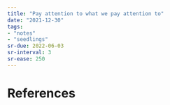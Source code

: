 ```yaml
---
title: "Pay attention to what we pay attention to"
date: "2021-12-30"
tags:
- "notes"
- "seedlings"
sr-due: 2022-06-03
sr-interval: 3
sr-ease: 250
---
```




# References



